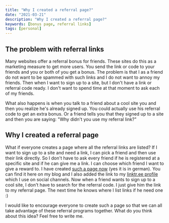 ```yaml
---
title: "Why I created a referral page?"
date: "2021-03-21"
description: "Why I created a referral page?"
keywords: [bonus page, referral links]
tags: [personal]
---
```


## The problem with referral links

Many websites offer a referral bonus for friends. These sites do this as a marketing measure to get more users. You send the link or code to your friends and you or both of you get a bonus. The problem is that I as a friend do not want to be spammed with such links and I do not want to annoy my friends. Then when I want to sign up to a site, but I don't have a link or referral code ready. I don't want to spend time at that moment to ask each of my friends.

What also happens is when you talk to a friend about a cool site you and then you realize he's already signed up. You could actually use his referral code to get an extra bonus. Or a friend tells you that they signed up to a site and then you are saying: "Why didn't you use my referral link?"

## Why I created a referral page

What if everyone creates a page where all the referral links are listed? If I want to sign up to a site and need a link, I can pick a friend and then use their link directly. So I don't have to ask every friend if he is registered at a specific site and if he can give me a link. I can choose which friend I want to give a reward to. I have created [such a page now](/referral/) (yes it is in german). You can find it here on my blog and I also added the link to my [linktr.ee profile](https://linktr.ee/m91michel) which I use on social channels. Now when a friend wants to sign up to a cool site, I don't have to search for the referral code. I just give him the link to my referral page. The next time he knows where I list links if he need one :)

I would like to encourage everyone to create such a page so that we can all take advantage of these referral programs together. What do you think about this idea? Feel free to write me.
